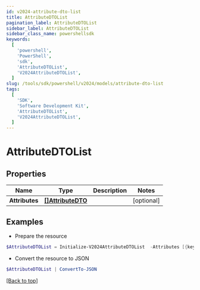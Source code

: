 ```yaml
---
id: v2024-attribute-dto-list
title: AttributeDTOList
pagination_label: AttributeDTOList
sidebar_label: AttributeDTOList
sidebar_class_name: powershellsdk
keywords:
  [
    'powershell',
    'PowerShell',
    'sdk',
    'AttributeDTOList',
    'V2024AttributeDTOList',
  ]
slug: /tools/sdk/powershell/v2024/models/attribute-dto-list
tags:
  [
    'SDK',
    'Software Development Kit',
    'AttributeDTOList',
    'V2024AttributeDTOList',
  ]
---
```


# AttributeDTOList

## Properties

| Name | Type | Description | Notes |
| --- | --- | --- | --- |
| **Attributes** | [**[]AttributeDTO**](attribute-dto) |  | [optional] |

## Examples

- Prepare the resource

```powershell
$AttributeDTOList = Initialize-V2024AttributeDTOList  -Attributes [{key=iscPrivacy, name=Privacy, multiselect=false, status=active, type=governance, objectTypes=[all], description=Specifies the level of privacy associated with an access item., values=[{value=public, name=Public, status=active}]}]
```

- Convert the resource to JSON

```powershell
$AttributeDTOList | ConvertTo-JSON
```

[[Back to top]](#)
